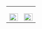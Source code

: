<table><tr><td valign="top" width="50%">

[<img src="https://github-readme-stats.vercel.app/api?username=adrianuspax&include_all_commits=true&count_private=true&title_color=003230&show_icons=true&hide_border=true" align="left" style="width: 100%" />](https://github.com/adrianuspax)

</td><td valign="top" width="50%">

[<img src="https://github-readme-stats.vercel.app/api/top-langs/?username=adrianuspax&langs_count=6&hide_border=true&title_color=003230&layout=compact" align="left" style="width: 100%" />](https://github.com/adrianuspax)

</td></tr></table>
